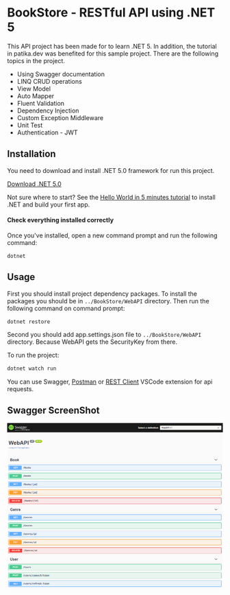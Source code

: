 # BookStore - RESTful API using .NET 5

This API project has been made for to learn .NET 5.  In addition, the tutorial in patika.dev was benefited for this sample project. There are the following topics in the project.
* Using Swagger documentation
* LINQ CRUD operations
* View Model
* Auto Mapper
* Fluent Validation
* Dependency Injection
* Custom Exception Middleware
* Unit Test 
* Authentication - JWT



## Installation

You need to download and install .NET 5.0 framework for run this project. 

[Download .NET 5.0](https://dotnet.microsoft.com/download)

Not sure where to start? See the [Hello World in 5 minutes tutorial](https://dotnet.microsoft.com/learn/dotnet/hello-world-tutorial/intro) to install .NET and build your first app.



#### Check everything installed correctly

Once you've installed, open a new command prompt and run the following command:

```
dotnet
```
 
## Usage

First you should install project dependency packages. To install the packages you should be in `../BookStore/WebAPI` directory. Then run the following command on command prompt:

```
dotnet restore
```

Second you should add app.settings.json file to  `../BookStore/WebAPI` directory. Because WebAPI gets the SecurityKey from there.

<script src="https://gist.github.com/omereryilmaz/b07814359798c84372a92d3424cf1b5d.js"></script>

To run the project:

```bash
dotnet watch run
```

You can use Swagger, [Postman](https://www.postman.com/) or [REST Client](https://github.com/Huachao/vscode-restclient) VSCode extension for api requests.

## Swagger ScreenShot
![Image of Swagger](ReadmeImages/BookStore_swagger.png)